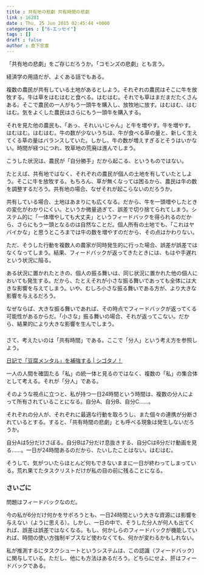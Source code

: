 ```yaml
---
title : 共有地の悲劇 共有時間の悲劇
link : 16281
date : Thu, 25 Jun 2015 02:45:44 +0000
categories : ["6-エッセイ"]
tags : []
draft : false
author : 倉下忠憲
---
```


「共有地の悲劇」をご存じだろうか。「コモンズの悲劇」とも言う。

経済学の用語だが、よくある話でもある。

複数の農民が共有している土地があるとしよう。それぞれの農民はそこに牛を放牧する。牛は草をはむはむと食べる。はむはむ。それでも草はまだまだたくさんある。そこで農民の一人がもう一頭牛を購入し、放牧地に放す。はむはむ、はむはむ。気をよくした農民はさらにもう一頭牛を購入する。

それを見た他の農民も、「あっ、それいいじゃん」と牛を増やす。牛を増やす。はむはむ。はむはむ。牛の数が少ないうちは、牛が食べる草の量と、新しく生えてくる草の量はバランスしていた。しかし、牛の数が増えすぎるとそうはいかない。時間が経つにつれ、牧草地の荒廃は進んでしまう。

こうした状況は、農民が「自分勝手」だから起こる、というものではない。

たとえば、共有地ではなく、それぞれの農民が個人の土地を有していたとしよう。そこに牛を放牧する。もちろん、草が無くなっては困るから、農民は牛の数を調整するだろう。共有地の場合、なぜそれが起こらないのだろうか。

共有している場合、土地はあまりにも広くなる。だから、牛を一頭増やしたときの変化がわかりにくい。というか微量過ぎて、誤差で切り捨てられてしまう。システム的に「一体増やしても大丈夫」というフィードバックを得られるのだから、さらにもう一頭となるのは自然なことだ。個人所有の土地でも、「これはヤバイかな」と思うところまでは牛の数を増やすのだから、その点はかわりない。

ただ、そうした行動を複数人の農家が同時発生的に行った場合、誤差が誤差ではなくなってしまう。結果、フィードバックが返ってきたときには、もはや手遅れという状況に陥る。

ある状況に置かれたときの、個人の振る舞いは、同じ状況に置かれた他の個人においても発生する。だから、たとえそれが小さな振る舞いであっても全体には大きな影響を与えてしまう。いや、むしろ小さな振る舞いである方が、より大きな影響を与えるだろう。

なぜならば、大きな振る舞いであれば、その時点でフィードバックが返ってくる可能性があるからだ。「小さな」振る舞いの場合、それが返ってこない。だから、結果的により大きな影響を生んでしまう。

<H3></H3>

さて、考えたいのは「共有時間」である。ここで「分人」という考え方を参照しよう。

<a href="http://cyblog.jp/modules/weblogs/18180" target="_blank">日記で「豆腐メンタル」を補強する | シゴタノ！</a>

一人の人間を確固たる「私」の統一体と見るのではなく、複数の「私」の集合体として考える。それが「分人」である。

そのような視点に立つと、私が持つ一日24時間という時間は、複数の分人によって所有されていることになる。自分A、自分B、自分C……。

それぞれの分人が、それぞれに最適な行動を取ろうし、また個々の連携が分断されているとする。すると、「共有時間の悲劇」とも呼べる現象は発生しないだろうか。

自分Aは5分だけさぼる。自分Bは7分だけ息抜きする、自分Cは6分だけ動画を見る……。一日が24時間あるのだから、たいしたことはない。はむはむ。

そうして、気がついたらほとんど何もできないままに一日が終わってしまっている。荒れ果てたタスクリストだけが私の目の前に残ることになる。

<H3>さいごに</H3>

問題はフィードバックなのだ。

今の私が6分だけ何かをサボろうとも、一日24時間という大きな資源には影響を与えない（ように思える）。しかし、一日の中で、そうした分人が何人も出てくれば、誤差は誤差ではなくなる。もし、何かしらのフィードバックが機能していれば、時間の使い方強制ギブスなど使わなくても、何かが変わるかもしれない。

私が推測するにタスクシュートというシステムは、この認識（フィードバック）に関与している。ただし、他にも方法はあるだろう。どちらにせよ、肝はフィードバックである。
